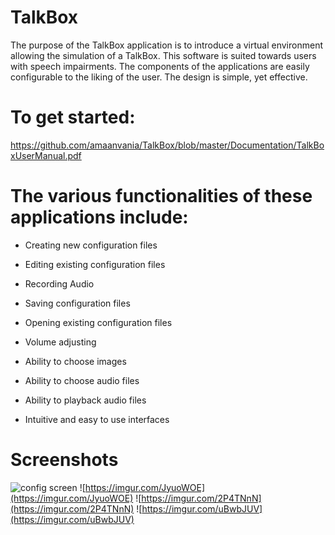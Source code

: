 # TalkBox

The purpose of the TalkBox application is to introduce a virtual environment allowing the simulation of a TalkBox. This software is suited towards users with speech impairments. The components of the applications are easily configurable to the liking of the user. The design is simple, yet effective. 

# To get started:

https://github.com/amaanvania/TalkBox/blob/master/Documentation/TalkBoxUserManual.pdf


# The various functionalities of these applications include:

- Creating new configuration files

- Editing existing configuration files

- Recording Audio

- Saving configuration files

- Opening existing configuration files

- Volume adjusting

- Ability to choose images

- Ability to choose audio files

- Ability to playback audio files

- Intuitive and easy to use interfaces

# Screenshots

![config screen](https://imgur.com/Vp1Pi6t)
![https://imgur.com/JyuoWOE](https://imgur.com/JyuoWOE)
![https://imgur.com/2P4TNnN](https://imgur.com/2P4TNnN)
![https://imgur.com/uBwbJUV](https://imgur.com/uBwbJUV)
